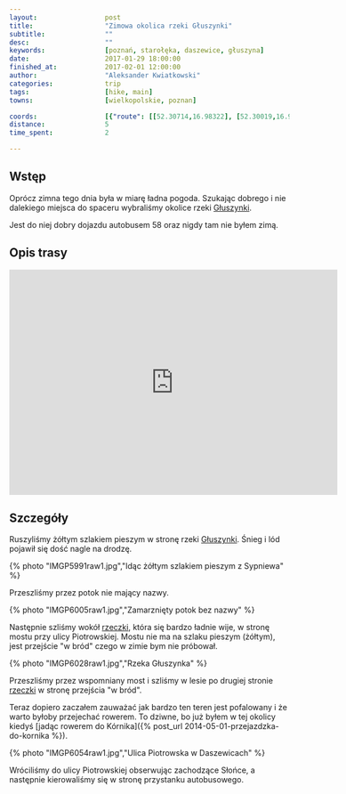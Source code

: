 ```yaml
---
layout:                 post
title:                  "Zimowa okolica rzeki Głuszynki"
subtitle:               ""
desc:                   ""
keywords:               [poznań, starołęka, daszewice, głuszyna]
date:                   2017-01-29 18:00:00
finished_at:            2017-02-01 12:00:00
author:                 "Aleksander Kwiatkowski"
categories:             trip
tags:                   [hike, main]
towns:                  [wielkopolskie, poznan]

coords:                 [{"route": [[52.30714,16.98322], [52.30019,16.97635], [52.30562,16.96764], [52.30759,16.97257], [52.31147,16.97416]], "type": "hike"}]
distance:               5
time_spent:             2

---
```


[wiki-gluszynka]: https://pl.wikipedia.org/wiki/G%C5%82uszynka_(rzeka)

Wstęp
-----

Oprócz zimna tego dnia była w miarę ładna pogoda. Szukając dobrego i nie
dalekiego miejsca do spaceru wybraliśmy okolice rzeki [Głuszynki][wiki-gluszynka].

Jest do niej dobry dojazdu autobusem 58 oraz nigdy tam nie byłem zimą.

Opis trasy
----------

<iframe height='405' width='590' frameborder='0' allowtransparency='true' scrolling='no' src='https://www.strava.com/activities/849290563/embed/5cc9c451ae21409fd45f804f7e3d4fa6835f402f'></iframe>

Szczegóły
---------

Ruszyliśmy żółtym szlakiem pieszym w stronę rzeki [Głuszynki][wiki-gluszynka].
Śnieg i lód pojawił się dość nagle na drodzę.

{% photo "IMGP5991raw1.jpg","Idąc żółtym szlakiem pieszym z Sypniewa" %}

Przeszliśmy przez potok nie mający nazwy.

{% photo "IMGP6005raw1.jpg","Zamarznięty potok bez nazwy" %}

Następnie szliśmy wokół [rzeczki][wiki-gluszynka], która się bardzo ładnie wije,
w stronę mostu przy ulicy Piotrowskiej.
Mostu nie ma na szlaku pieszym (żółtym), jest przejście "w bród" czego
w zimie bym nie próbował.

{% photo "IMGP6028raw1.jpg","Rzeka Głuszynka" %}

Przeszliśmy przez wspomniany most i szliśmy w lesie po drugiej stronie
[rzeczki][wiki-gluszynka] w stronę
przejścia "w bród".

Teraz dopiero zaczałem zauważać jak bardzo ten teren
jest pofalowany i że warto byłoby przejechać rowerem.
To dziwne, bo już
byłem w tej okolicy kiedyś
[jadąc rowerem do Kórnika]({% post_url 2014-05-01-przejazdzka-do-kornika %}).

{% photo "IMGP6054raw1.jpg","Ulica Piotrowska w Daszewicach" %}

Wróciliśmy do ulicy Piotrowskiej obserwując zachodzące Słońce, a następnie
kierowaliśmy się w stronę przystanku autobusowego.

